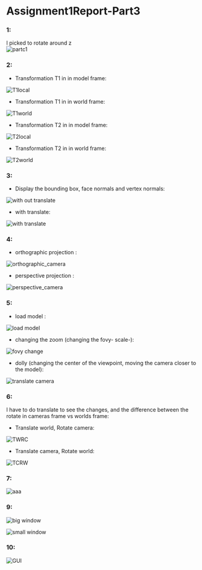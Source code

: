 # Assignment1Report-Part3
 
 
 ### 1:
 I picked to rotate around z	
 ![partc1](https://github.com/HaifaGraphicsCourses/computergraphics2021-fidaa/blob/master/partc1.png)
 
 ### 2:
 * Transformation T1 in in model frame:
 
 ![T1local](https://github.com/HaifaGraphicsCourses/computergraphics2021-fidaa/blob/master/T1local.png)
 
 * Transformation T1 in in world frame:
 
 ![T1world](https://github.com/HaifaGraphicsCourses/computergraphics2021-fidaa/blob/master/T1world.png)
 
 
  * Transformation T2 in in model frame:
  
  ![T2local](https://github.com/HaifaGraphicsCourses/computergraphics2021-fidaa/blob/master/T2local.png)
  
   * Transformation T2 in in world frame:
   
   ![T2world](https://github.com/HaifaGraphicsCourses/computergraphics2021-fidaa/blob/master/T2world.png)
   
   
   ### 3:
  * Display the bounding box, face normals and vertex normals:
   
   ![with out translate](https://github.com/HaifaGraphicsCourses/computergraphics2021-fidaa/blob/master/wirhouttranslate.png)
   
  * with translate:
   
   ![with translate](https://github.com/HaifaGraphicsCourses/computergraphics2021-fidaa/blob/master/withtranslate.png)
   
   ### 4:
   * orthographic projection :
 
   ![orthographic_camera](https://github.com/HaifaGraphicsCourses/computergraphics2021-fidaa/blob/master/orthographic_camera.png)
   
   * perspective projection :


   ![perspective_camera](https://github.com/HaifaGraphicsCourses/computergraphics2021-fidaa/blob/master/perspective_camera.png)
   
   
  ### 5:
  * load model :
  
   ![load model](https://github.com/HaifaGraphicsCourses/computergraphics2021-fidaa/blob/master/load.png)
   
  * changing the zoom (changing the fovy- scale-):
  
  ![fovy change](https://github.com/HaifaGraphicsCourses/computergraphics2021-fidaa/blob/master/fovy%20change.png)
  
  * dolly (changing the center of the viewpoint, moving the camera closer to the model):
 
 ![translate camera](https://github.com/HaifaGraphicsCourses/computergraphics2021-fidaa/blob/master/translate%20camera.png)
  
  
  ### 6:
  
  I have to do translate to see the changes, and the difference between the rotate in cameras frame vs worlds frame: 
  
  * Translate world, Rotate camera:
   
   ![TWRC](https://github.com/HaifaGraphicsCourses/computergraphics2021-fidaa/blob/master/TWRC.png)
  
  * Translate camera, Rotate world:

![TCRW](https://github.com/HaifaGraphicsCourses/computergraphics2021-fidaa/blob/master/TCRW.png)

### 7:

![aaa](https://github.com/HaifaGraphicsCourses/computergraphics2021-fidaa/blob/master/aaa.png)

 
 ### 9:
 ![big window](https://github.com/HaifaGraphicsCourses/computergraphics2021-fidaa/blob/master/bigwindow.png)
 
 ![small window](https://github.com/HaifaGraphicsCourses/computergraphics2021-fidaa/blob/master/smallwindow.png)
 
 ### 10:
 ![GUI](https://github.com/HaifaGraphicsCourses/computergraphics2021-fidaa/blob/master/GUIassagnment1.png)
 
 
  